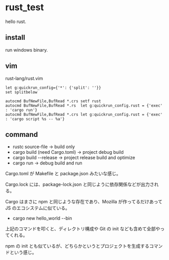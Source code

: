 
# rust_test

hello rust.

## install

run windows binary.

## vim

rust-lang/rust.vim

```
let g:quickrun_config={'*': {'split': ''}}
set splitbelow

autocmd BufNewFile,BufRead *.crs setf rust
autocmd BufNewFile,BufRead *.rs  let g:quickrun_config.rust = {'exec' : 'cargo run'}
autocmd BufNewFile,BufRead *.crs let g:quickrun_config.rust = {'exec' : 'cargo script %s -- %a'}
```

## command

* rustc source-file -> build only
* cargo build (need Cargo.toml) -> project debug build
* cargo build --release -> project release build and optimize
* cargo run -> debug build and run

Cargo.toml が Makefile と package.json みたいな感じ。

Cargo.lock には、package-lock.json と同じように依存関係などが出力される。

Cargo はまさに npm と同じような存在であり、Mozilla が作ってるだけあって JS のエコシステムに似ている。

* cargo new hello_world --bin

上記のコマンドを叩くと、ディレクトリ構成や Git の init なども含めて全部やってくれる。

npm の init とも似ているが、どちらかというとプロジェクトを生成するコマンドという感じ。








